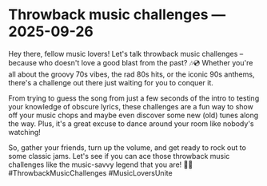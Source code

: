# Throwback music challenges — 2025-09-26

Hey there, fellow music lovers! Let's talk throwback music challenges – because who doesn't love a good blast from the past? 🎶💿 Whether you're all about the groovy 70s vibes, the rad 80s hits, or the iconic 90s anthems, there's a challenge out there just waiting for you to conquer it.

From trying to guess the song from just a few seconds of the intro to testing your knowledge of obscure lyrics, these challenges are a fun way to show off your music chops and maybe even discover some new (old) tunes along the way. Plus, it's a great excuse to dance around your room like nobody's watching!

So, gather your friends, turn up the volume, and get ready to rock out to some classic jams. Let's see if you can ace those throwback music challenges like the music-savvy legend that you are! 🎸🎤 #ThrowbackMusicChallenges #MusicLoversUnite